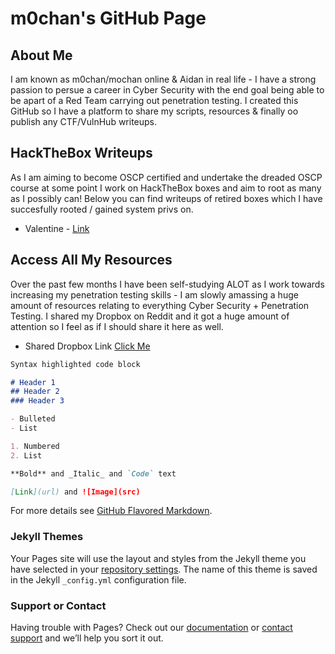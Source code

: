 # m0chan's GitHub Page

## About Me

I am known as m0chan/mochan online & Aidan in real life - I have a strong passion to persue a career in Cyber Security with the end goal being able to be apart of a Red Team carrying out penetration testing. I created this GitHub so I have a platform to share my scripts, resources & finally oo publish any CTF/VulnHub writeups. 

## HackTheBox Writeups

As I am aiming to become OSCP certified and undertake the dreaded OSCP course at some point I work on HackTheBox boxes and aim to root as many as I possibly can! Below you can find writeups of retired boxes which I have succesfully rooted / gained system privs on. 

* Valentine - [Link](http://m0chan.github.io/HackTheBox/ValentineHTB.md)

## Access All My Resources

Over the past few months I have been self-studying ALOT as I work towards increasing my penetration testing skills - I am slowly amassing a huge amount of resources relating to everything Cyber Security + Penetration Testing. I shared my Dropbox on Reddit and it got a huge amount of attention so I feel as if I should share it here as well.

* Shared Dropbox Link [Click Me](https://www.dropbox.com/sh/ba0t59c5fnccgms/AACvUbUSflWB1_AAgj8okEUra?dl=0)


```markdown
Syntax highlighted code block

# Header 1
## Header 2
### Header 3

- Bulleted
- List

1. Numbered
2. List

**Bold** and _Italic_ and `Code` text

[Link](url) and ![Image](src)
```

For more details see [GitHub Flavored Markdown](https://guides.github.com/features/mastering-markdown/).

### Jekyll Themes

Your Pages site will use the layout and styles from the Jekyll theme you have selected in your [repository settings](https://github.com/m0chan/m0chan.github.io/settings). The name of this theme is saved in the Jekyll `_config.yml` configuration file.

### Support or Contact

Having trouble with Pages? Check out our [documentation](https://help.github.com/categories/github-pages-basics/) or [contact support](https://github.com/contact) and we’ll help you sort it out.
